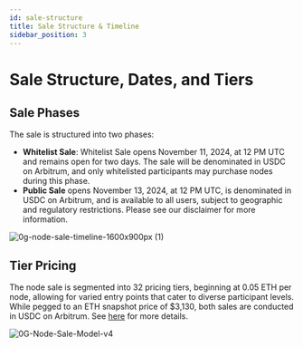 ```yaml
---
id: sale-structure
title: Sale Structure & Timeline
sidebar_position: 3
---
```


# Sale Structure, Dates, and Tiers

## Sale Phases
The sale is structured into two phases:
- **Whitelist Sale**: Whitelist Sale opens November 11, 2024, at 12 PM UTC and remains open for two days. The sale will be denominated in USDC on Arbitrum, and only whitelisted participants may purchase nodes during this phase. 
- **Public Sale** opens November 13, 2024, at 12 PM UTC, is denominated in USDC on Arbitrum, and is available to all users, subject to geographic and regulatory restrictions. Please see our disclaimer for more information.
  
![0g-node-sale-timeline-1600x900px (1)](https://github.com/user-attachments/assets/395a233d-d39f-4d3f-a7cc-9244dcb6df6a)

## Tier Pricing
The node sale is segmented into 32 pricing tiers, beginning at 0.05 ETH per node, allowing for varied entry points that cater to diverse participant levels. While pegged to an ETH snapshot price of $3,130, both sales are conducted in USDC on Arbitrum. See [here](https://docs.google.com/spreadsheets/d/16dgdbrs0LA_mSSYB7cSEWmQPMJvok0FjqAHX-nLxEzs/edit?gid=2031834824#gid=2031834824) for more details.

![0G-Node-Sale-Model-v4](https://github.com/user-attachments/assets/892570fd-6638-47b2-a6ec-73c34ec56d63)
